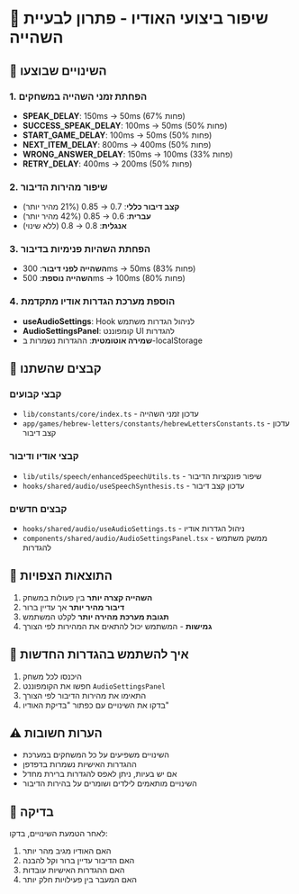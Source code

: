 # 🎤 שיפור ביצועי האודיו - פתרון לבעיית השהייה

## 🚀 השינויים שבוצעו

### 1. הפחתת זמני השהייה במשחקים
- **SPEAK_DELAY**: 150ms → 50ms (67% פחות)
- **SUCCESS_SPEAK_DELAY**: 100ms → 50ms (50% פחות)
- **START_GAME_DELAY**: 100ms → 50ms (50% פחות)
- **NEXT_ITEM_DELAY**: 800ms → 400ms (50% פחות)
- **WRONG_ANSWER_DELAY**: 150ms → 100ms (33% פחות)
- **RETRY_DELAY**: 400ms → 200ms (50% פחות)

### 2. שיפור מהירות הדיבור
- **קצב דיבור כללי**: 0.7 → 0.85 (21% מהיר יותר)
- **עברית**: 0.6 → 0.85 (42% מהיר יותר)
- **אנגלית**: 0.8 → 0.8 (ללא שינוי)

### 3. הפחתת השהיות פנימיות בדיבור
- **השהייה לפני דיבור**: 300ms → 50ms (83% פחות)
- **השהייה נוספת**: 500ms → 100ms (80% פחות)

### 4. הוספת מערכת הגדרות אודיו מתקדמת
- **useAudioSettings**: Hook לניהול הגדרות משתמש
- **AudioSettingsPanel**: קומפוננט UI להגדרות
- **שמירה אוטומטית**: ההגדרות נשמרות ב-localStorage

## 📁 קבצים שהשתנו

### קבצי קבועים
- `lib/constants/core/index.ts` - עדכון זמני השהייה
- `app/games/hebrew-letters/constants/hebrewLettersConstants.ts` - עדכון קצב דיבור

### קבצי אודיו ודיבור
- `lib/utils/speech/enhancedSpeechUtils.ts` - שיפור פונקציות הדיבור
- `hooks/shared/audio/useSpeechSynthesis.ts` - עדכון קצב דיבור

### קבצים חדשים
- `hooks/shared/audio/useAudioSettings.ts` - ניהול הגדרות אודיו
- `components/shared/audio/AudioSettingsPanel.tsx` - ממשק משתמש להגדרות

## 🎯 התוצאות הצפויות

1. **השהייה קצרה יותר** בין פעולות במשחק
2. **דיבור מהיר יותר** אך עדיין ברור
3. **תגובת מערכת מהירה יותר** לקלט המשתמש
4. **גמישות** - המשתמש יכול להתאים את המהירות לפי הצורך

## 🔧 איך להשתמש בהגדרות החדשות

1. היכנסו לכל משחק
2. חפשו את הקומפוננט `AudioSettingsPanel` 
3. התאימו את מהירות הדיבור לפי הצורך
4. בדקו את השינויים עם כפתור "בדיקת האודיו"

## ⚠️ הערות חשובות

- השינויים משפיעים על כל המשחקים במערכת
- ההגדרות האישיות נשמרות בדפדפן
- אם יש בעיות, ניתן לאפס להגדרות ברירת מחדל
- השינויים מותאמים לילדים ושומרים על בהירות הדיבור

## 🧪 בדיקה

לאחר הטמעת השינויים, בדקו:
1. האם האודיו מגיב מהר יותר
2. האם הדיבור עדיין ברור וקל להבנה
3. האם ההגדרות האישיות עובדות
4. האם המעבר בין פעילויות חלק יותר
